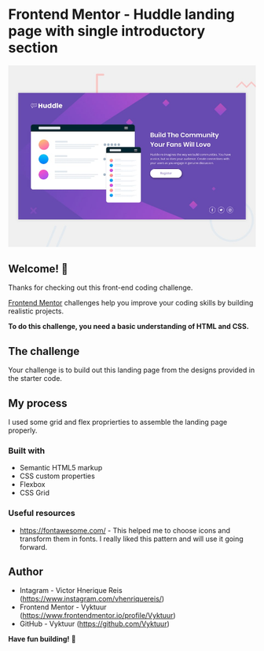 # Frontend Mentor - Huddle landing page with single introductory section

![Design preview for the Huddle landing page with single introductory section](./src/design/desktop-preview.jpg)

## Welcome! 👋

Thanks for checking out this front-end coding challenge.

[Frontend Mentor](https://www.frontendmentor.io) challenges help you improve your coding skills by building realistic projects.

**To do this challenge, you need a basic understanding of HTML and CSS.**

## The challenge

Your challenge is to build out this landing page from the designs provided in the starter code.

## My process

I used some grid and flex proprierties to assemble the landing page properly.

### Built with

- Semantic HTML5 markup
- CSS custom properties
- Flexbox
- CSS Grid

### Useful resources

- https://fontawesome.com/ - This helped me to choose icons and transform them in fonts. I really liked this pattern and will use it going forward.

## Author

- Intagram - Victor Hnerique Reis (https://www.instagram.com/vhenriquereis/)
- Frontend Mentor - Vyktuur (https://www.frontendmentor.io/profile/Vyktuur)
- GitHub - Vyktuur (https://github.com/Vyktuur)

**Have fun building!** 🚀
